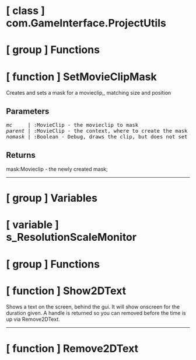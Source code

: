 # [ class ] com.GameInterface.ProjectUtils

# [ group ] Functions

# [ function ] SetMovieClipMask

Creates and sets a mask for a movieclip,, matching size and position

## Parameters

<pre>
<em>mc</em>     | :MovieClip - the movieclip to mask                             
<em>parent</em> | :MovieClip - the context, where to create the mask             
<em>nomask</em> | :Boolean - Debug, draws the clip, but does not set it as a mask
</pre>

## Returns

mask:Movieclip - the newly created mask;

---

# [ group ] Variables

# [ variable ] s_ResolutionScaleMonitor

# [ group ] Functions

# [ function ] Show2DText

Shows a text on the screen, behind the gui. It will show onscreen for the duration given. A handle is returned so you can removed before the time is up via Remove2DText.

---

# [ function ] Remove2DText

